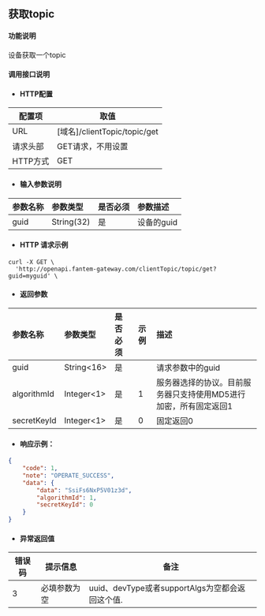 ## 获取topic

#### 功能说明

设备获取一个topic

#### 调用接口说明

* #### HTTP配置

| 配置项 | 取值 |
| --- | --- |
| URL | \[域名\]/clientTopic/topic/get |
| 请求头部 | GET请求，不用设置 |
| HTTP方式 | GET |

* #### 输入参数说明

| 参数名称 | 参数类型 | 是否必须 | 参数描述 |
| :--- | :--- | :--- | :--- |
| guid | String\(32\) | 是 | 设备的guid |

* #### HTTP 请求示例

```
curl -X GET \
  'http://openapi.fantem-gateway.com/clientTopic/topic/get?guid=myguid' \
```

* #### 返回参数

| 参数名称 | 参数类型 | 是否必须 | 示例 | 描述 |
| :--- | :--- | :--- | :--- | :--- |
| guid | String&lt;16&gt; | 是 |  | 请求参数中的guid |
| algorithmId | Integer&lt;1&gt; | 是 | 1 | 服务器选择的协议。目前服务器只支持使用MD5进行加密，所有固定返回1 |
| secretKeyId | Integer&lt;1&gt; | 是 | 0 | 固定返回0 |

* #### 响应示例：

```json
{
    "code": 1,
    "note": "OPERATE_SUCCESS",
    "data": {
        "data": "SsiFs6NxP5V01z3d",
        "algorithmId": 1,
        "secretKeyId": 0
    }
}
```

* #### 异常返回值

| 错误码 | 提示信息 | 备注 |
| --- | --- | --- |
| 3 | 必填参数为空 | uuid、devType或者supportAlgs为空都会返回这个值. |



